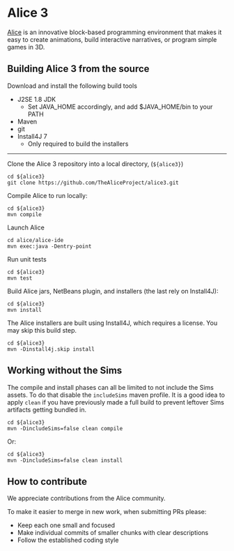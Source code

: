 # Alice 3

[Alice](https://www.alice.org) is an innovative block-based programming environment that makes it easy to create animations, build interactive narratives, or program simple games in 3D.

## Building Alice 3 from the source

Download and install the following build tools
* J2SE 1.8 JDK
  * Set JAVA_HOME accordingly, and add $JAVA_HOME/bin to your PATH
* Maven
* git
* Install4J 7
  * Only required to build the installers

---

Clone the Alice 3 repository into a local directory, (`${alice3}`)

    cd ${alice3}
    git clone https://github.com/TheAliceProject/alice3.git

Compile Alice to run locally:

    cd ${alice3}
    mvn compile

Launch Alice

    cd alice/alice-ide
    mvn exec:java -Dentry-point

Run unit tests

    cd ${alice3}
    mvn test

Build Alice jars, NetBeans plugin, and installers (the last rely on Install4J):

    cd ${alice3}
    mvn install

The Alice installers are built using Install4J, which requires a license.
You may skip this build step.

    cd ${alice3}
    mvn -Dinstall4j.skip install

## Working without the Sims

The compile and install phases can all be limited to not include the Sims assets.
To do that disable the `includeSims` maven profile. It is a good idea to apply `clean`
if you have previously made a full build to prevent leftover Sims artifacts getting bundled in.

    cd ${alice3}
    mvn -DincludeSims=false clean compile
Or:

    cd ${alice3}
    mvn -DincludeSims=false clean install


## How to contribute

We appreciate contributions from the Alice community.

To make it easier to merge in new work, when submitting PRs please:
* Keep each one small and focused
* Make individual commits of smaller chunks with clear descriptions
* Follow the established coding style
